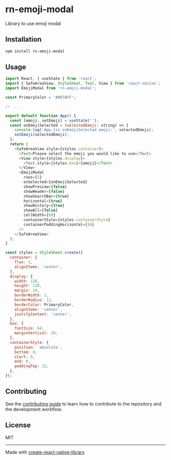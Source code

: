 # rn-emoji-modal

Library to use emoji modal

## Installation

```sh
npm install rn-emoji-modal
```

## Usage

```js
import React, { useState } from 'react';
import { SafeAreaView, StyleSheet, Text, View } from 'react-native';
import EmojiModal from 'rn-emoji-modal';

const PrimaryColor = '#007AFF';

// ...

export default function App() {
  const [emoji, setEmoji] = useState('');
  const onEmojiSelected = (selectedEmoji: string) => {
    console.log('App.tsx onEmojiSelected emoji:', selectedEmoji);
    setEmoji(selectedEmoji);
  };
  return (
    <SafeAreaView style={styles.container}>
      <Text>Please select the emoji you would like to use</Text>
      <View style={styles.display}>
        <Text style={styles.box}>{emoji}</Text>
      </View>
      <EmojiModal
        rows={5}
        onSelected={onEmojiSelected}
        showPreview={false}
        showHeader={false}
        showSearchBar={true}
        horizontal={true}
        showHistory={true}
        showAll={false}
        cellWidth={60}
        containerStyle={styles.containerStyle}
        containerPaddingHorizontal={16}
      />
    </SafeAreaView>
  );
}

const styles = StyleSheet.create({
  container: {
    flex: 1,
    alignItems: 'center',
  },
  display: {
    width: 120,
    height: 120,
    margin: 24,
    borderWidth: 2,
    borderRadius: 12,
    borderColor: PrimaryColor,
    alignItems: 'center',
    justifyContent: 'center',
  },
  box: {
    fontSize: 64,
    marginVertical: 20,
  },
  containerStyle: {
    position: 'absolute',
    bottom: 0,
    start: 0,
    end: 0,
    paddingTop: 32,
  },
});
```

## Contributing

See the [contributing guide](CONTRIBUTING.md) to learn how to contribute to the repository and the development workflow.

## License

MIT

---

Made with [create-react-native-library](https://github.com/callstack/react-native-builder-bob)
